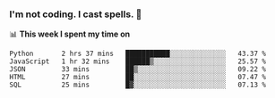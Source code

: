 ### I'm not coding. I cast spells. 🎩

📊 **This week I spent my time on**
<!--START_SECTION:waka-->
```text
Python       2 hrs 37 mins   ███████████░░░░░░░░░░░░░░   43.37 % 
JavaScript   1 hr 32 mins    ██████▒░░░░░░░░░░░░░░░░░░   25.57 % 
JSON         33 mins         ██▒░░░░░░░░░░░░░░░░░░░░░░   09.22 % 
HTML         27 mins         ██░░░░░░░░░░░░░░░░░░░░░░░   07.47 % 
SQL          25 mins         █▓░░░░░░░░░░░░░░░░░░░░░░░   07.13 % 
```
<!--END_SECTION:waka-->
